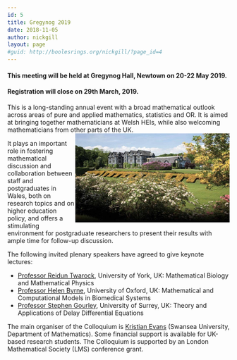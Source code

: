 ```yaml
---
id: 5
title: Gregynog 2019
date: 2018-11-05
author: nickgill
layout: page
#guid: http://boolesrings.org/nickgill/?page_id=4
---
```


#### This meeting will be held at Gregynog Hall, Newtown on 20-22 May 2019. 

#### Registration will close on 29th March, 2019.


This is a long-standing annual event with a broad mathematical outlook across areas of pure and applied mathematics, statistics and OR. It is aimed at bringing together mathematicians at Welsh HEIs, while also welcoming mathematicians from other parts of the UK. <img style="float: right;" src="gregynog.jpg" width="350pt" alt="Gregynog" />

It plays an important role in fostering mathematical discussion and collaboration between staff and postgraduates in Wales, both on research topics and on higher education policy, and offers a stimulating environment for postgraduate researchers to present their results with ample time for follow-up discussion.

The following invited plenary speakers have agreed to give keynote lectures:
- [Professor Reidun Twarock](https://www.york.ac.uk/maths/staff/reidun-twarock/), University of York, UK: Mathematical Biology and Mathematical Physics
- [Professor Helen Byrne](https://www.maths.ox.ac.uk/people/helen.byrne), University of Oxford, UK: Mathematical and Computational Models in Biomedical Systems
- [Professor Stephen Gourley](https://www.surrey.ac.uk/people/stephen-gourley), University of Surrey, UK: Theory and Applications of Delay Differential Equations

The main organiser of the Colloquium is [Kristian Evans](http://boolesrings.org/nickgill) (Swansea University, Department of Mathematics). Some financial support is available for UK-based research students. The Colloquium is supported by an London Mathematical Society (LMS) conference grant.
